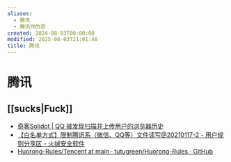 ```yaml
---
aliases:
  - 腾讯
  - 腾讯作的恶
created: 2024-08-03T00:00:00
modified: 2025-08-03T21:01:48
title: 腾讯
---
```


# 腾讯

## [[sucks|Fuck]]

- [奇客Solidot | QQ 被发现扫描并上传用户的浏览器历史](https://www.solidot.org/story?sid=66679)
- [【白名单方式】限制腾讯系（微信、QQ等）文件读写@20210117-2 - 用户规则分享区 - 火绒安全软件](https://bbs.huorong.cn/thread-79373-1-1.html)
- [Huorong-Rules/Tencent at main · tutugreen/Huorong-Rules · GitHub](https://github.com/tutugreen/Huorong-Rules/tree/main/Tencent)
